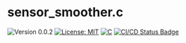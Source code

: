 # sensor_smoother.c

<versionBadge>![Version 0.0.2](https://img.shields.io/badge/version-0.0.2-blue.svg)</versionBadge>
[![License: MIT](https://img.shields.io/badge/License-MIT-yellow.svg)](https://opensource.org/licenses/MIT)
[![C](https://img.shields.io/badge/Language-C-blue.svg)](https://en.wikipedia.org/wiki/C_(programming_language))
[![CI/CD Status Badge](https://github.com/mofosyne/sensor_smoother.h/actions/workflows/ci.yml/badge.svg)](https://github.com/mofosyne/sensor_smoother.h/actions)
